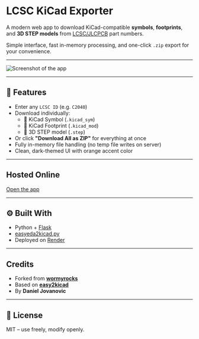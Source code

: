 # LCSC KiCad Exporter

A modern web app to download KiCad-compatible **symbols**, **footprints**, and **3D STEP models** from [LCSC/JLCPCB](https://lcsc.com) part numbers.

Simple interface, fast in-memory processing, and one-click `.zip` export for your convenience.

---

![Screenshot of the app](https://i.imgur.com/vcv36CX.jpeg)


---

## 🔧 Features

- Enter any `LCSC ID` (e.g. `C2040`)
- Download individually:
  - 🔹 KiCad Symbol (`.kicad_sym`)
  - 🔹 KiCad Footprint (`.kicad_mod`)
  - 🔹 3D STEP model (`.step`)
- Or click **"Download All as ZIP"** for everything at once
- Fully in-memory file handling (no temp file writes on server)
- Clean, dark-themed UI with orange accent color

---

## Hosted Online

[Open the app](https://lcscfootprintdownloader.onrender.com/)  

---

## ⚙️ Built With

- Python + [Flask](https://flask.palletsprojects.com/)
- [easyeda2kicad.py](https://github.com/uPesy/easyeda2kicad.py)
- Deployed on [Render](https://render.com)

---

## Credits

- Forked from [**wormyrocks**](https://github.com/wormyrocks/lcsc_step_downloader)
- Based on [**easy2kicad**](https://github.com/uPesy/easyeda2kicad.py)
- By **Daniel Jovanovic**

---

## 📄 License

MIT – use freely, modify openly.
